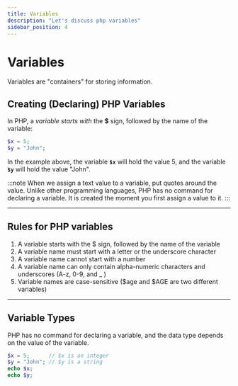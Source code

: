 ```yaml
---
title: Variables
description: "Let's discuss php variables"
sidebar_position: 4
---
```


# Variables
Variables are "containers" for storing information.

## Creating (Declaring) PHP Variables

In PHP, a _variable starts with_ the **$** sign, followed by the name of the variable:
```php
$x = 5;
$y = "John";
```

In the example above, the variable **`$x`** will hold the value 5, and the variable **`$y`** will hold the value "John".

:::note
When we assign a text value to a variable, put quotes around the value.
Unlike other programming languages, PHP has no command for declaring a variable. It is created the moment you first assign a value to it.
:::


---

## Rules for PHP variables

1. A variable starts with the $ sign, followed by the name of the variable
2. A variable name must start with a letter or the underscore character
3. A variable name cannot start with a number
4. A variable name can only contain alpha-numeric characters and underscores (A-z, 0-9, and _ )
5. Variable names are case-sensitive ($age and $AGE are two different variables)

---

## Variable Types

PHP has no command for declaring a variable, and the data type depends on the value of the variable.
```php
$x = 5;      // $x is an integer
$y = "John"; // $y is a string
echo $x;
echo $y;
```